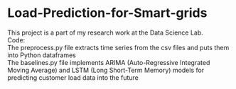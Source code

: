 # Load-Prediction-for-Smart-grids

This project is a part of my research work at the Data Science Lab. </br> 
Code: </br>
The preprocess.py file extracts time series from the csv files and puts them into Python dataframes </br> 
The baselines.py file implements ARIMA (Auto-Regressive Integrated Moving Average) and LSTM (Long Short-Term Memory) models for predicting customer load data into the future
